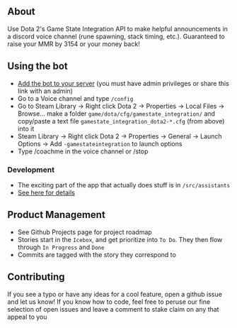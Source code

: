 ## About

Use Dota 2's Game State Integration API to make helpful announcements in a discord voice channel (rune spawning, stack timing, etc.). Guaranteed to raise your MMR by 3154 or your money back!

## Using the bot

-   [Add the bot to your server](https://discord.com/api/oauth2/authorize?client_id=1089945324757454950&permissions=36701184&scope=bot) (you must have admin privileges or share this link with an admin)
-   Go to a Voice channel and type `/config`
-   Go to Steam Library -> Right click Dota 2 -> Properties -> Local Files -> Browse... make a folder `game/dota/cfg/gamestate_integration/` and copy/paste a text file `gamestate_integration_dota2-*.cfg` (from above) into it
-   Steam Library -> Right click Dota 2 -> Properties -> General -> Launch Options -> Add `-gamestateintegration` to launch options
-   Type /coachme in the voice channel or /stop

### Development

-   The exciting part of the app that actually does stuff is in `/src/assistants`
-   [See here for details](./development.md)

## Product Management

-   See Github Projects page for project roadmap
-   Stories start in the `Icebox`, and get prioritize into `To Do`. They then flow through `In Progress` and `Done`
-   Commits are tagged with the story they correspond to

## Contributing

If you see a typo or have any ideas for a cool feature, open a github issue and let us know! If you know how to code, feel free to peruse our fine selection of open issues and leave a comment to stake claim on any that appeal to you
